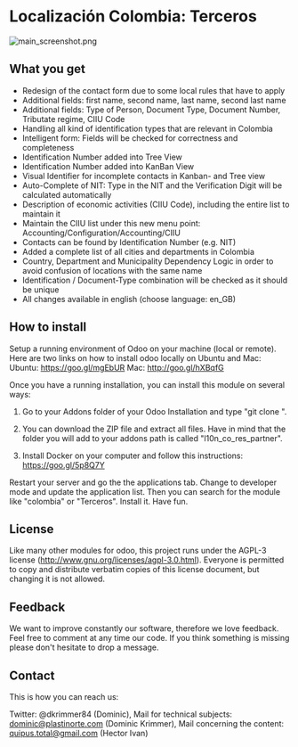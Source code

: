 Localización Colombia: Terceros
======

![main_screenshot.png](http://www.plastinorte.com/images/main_screenshot.png)

What you get
-----------------
- Redesign of the contact form due to some local rules that have to apply
- Additional fields: first name, second name, last name, second last name
- Additional fields: Type of Person, Document Type, Document Number, Tributate regime, CIIU Code
- Handling all kind of identification types that are relevant in Colombia
- Intelligent form: Fields will be checked for correctness and completeness
- Identification Number added into Tree View
- Identification Number added into KanBan View
- Visual Identifier for incomplete contacts in Kanban- and Tree view
- Auto-Complete of NIT: Type in the NIT and the Verification Digit will be calculated automatically
- Description of economic activities (CIIU Code), including the entire list to maintain it
- Maintain the CIIU list under this new menu point: Accounting/Configuration/Accounting/CIIU
- Contacts can be found by Identification Number (e.g. NIT)
- Added a complete list of all cities and departments in Colombia
- Country, Department and Municipality Dependency Logic in order to avoid confusion of locations with the same name
- Identification / Document-Type combination will be checked as it should be unique
- All changes available in english (choose language: en_GB)

How to install
-----------------
Setup a running environment of Odoo on your machine (local or remote). Here are two links on how to install odoo locally on Ubuntu and Mac: 
Ubuntu: https://goo.gl/mgEbUR
Mac: http://goo.gl/hXBqfG

Once you have a running installation, you can install this module on several ways: 

1. Go to your Addons folder of your Odoo Installation and type "git clone <repository-master>". 

2. You can download the ZIP file and extract all files. Have in mind that the folder you will add to your addons path is called "l10n_co_res_partner".

3. Install Docker on your computer and follow this instructions: https://goo.gl/5p8Q7Y


Restart your server and go the the applications tab. Change to developer mode and update the application list. Then you can search for the module like "colombia" or "Terceros". Install it. Have fun.

License
-----------------
Like many other modules for odoo, this project runs under the AGPL-3 license (http://www.gnu.org/licenses/agpl-3.0.html).
Everyone is permitted to copy and distribute verbatim copies of this license document, but changing it is not allowed.


Feedback
-----------------
We want to improve constantly our software, therefore we love feedback. Feel free to comment at any time our code. 
If you think something is missing please don't hesitate to drop a message.


Contact
-----------------
This is how you can reach us: 

Twitter: @dkrimmer84 (Dominic), 
Mail for technical subjects: dominic@plastinorte.com (Dominic Krimmer), 
Mail concerning the content: quipus.total@gmail.com (Hector Ivan)
